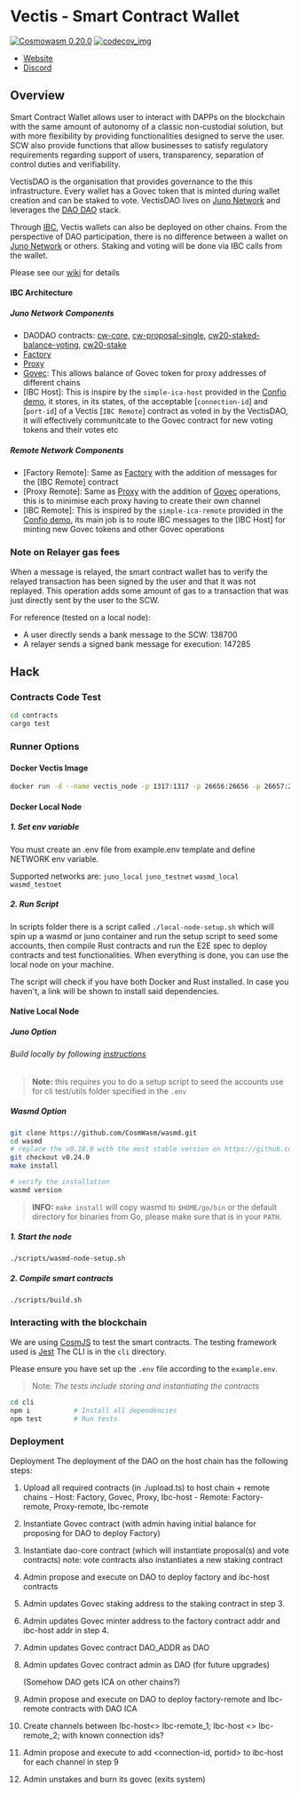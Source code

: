 # Vectis - Smart Contract Wallet

[![Cosmowasm 0.20.0](https://img.shields.io/badge/CosmWasm-0.20.0-green)](https://github.com/CosmWasm/wasmd/releases)
[![codecov_img](https://img.shields.io/codecov/c/github/nymlab/vectis)](https://img.shields.io/codecov/c/github/nymlab/vectis)

- [Website](https://vectis.nymlab.it/)
- [Discord](https://discord.gg/xp3vFSAMgS)

## Overview

Smart Contract Wallet allows user to interact with DAPPs on the blockchain with the same amount of autonomy of a classic non-custodial solution, but with more flexibility by providing functionalities designed to serve the user.
SCW also provide functions that allow businesses to satisfy regulatory requirements regarding support of users,
transparency,
separation of control duties and verifiability.

VectisDAO is the organisation that provides governance to the this infrastructure.
Every wallet has a Govec token that is minted during wallet creation and can be staked to vote.
VectisDAO lives on [Juno Network] and leverages the [DAO DAO] stack.

Through [IBC], Vectis wallets can also be deployed on other chains.
From the perspective of DAO participation,
there is no difference between a wallet on [Juno Network] or others.
Staking and voting will be done via IBC calls from the wallet.

[dao dao]: https://daodao.zone
[juno network]: https://www.junonetwork.io/
[ibc]: https://github.com/cosmos/ibc

Please see our [wiki] for details

[wiki]: https://github.com/nymlab/vectis/wiki

#### IBC Architecture

##### Juno Network Components

- DAODAO contracts: [cw-core], [cw-proposal-single], [cw20-staked-balance-voting], [cw20-stake]
- [Factory]
- [Proxy]
- [Govec]: This allows balance of Govec token for proxy addresses of different chains
- [IBC Host]: This is inspire by the `simple-ica-host` provided in the [Confio demo],
  it stores, in its states, of the acceptable [`connection-id`] and [`port-id`] of a Vectis [`IBC Remote`] contract as voted in by the VectisDAO,
  it will effectively communitcate to the Govec contract for new voting tokens and their votes etc

##### Remote Network Components

- [Factory Remote]: Same as [Factory] with the addition of messages for the [IBC Remote] contract
- [Proxy Remote]: Same as [Proxy] with the addition of [Govec] operations,
  this is to minimise each proxy having to create their own channel
- [IBC Remote]: This is inspired by the `simple-ica-remote` provided in the [Confio demo],
  its main job is to route IBC messages to the [IBC Host] for minting new Govec tokens and other Govec operations

[factory]: https://github.com/nymlab/vectis/tree/main/contracts/factory
[proxy]: https://github.com/nymlab/vectis/tree/main/contracts/proxy
[govec]: https://github.com/nymlab/vectis/tree/main/contracts/govec
[cw-core]: https://github.com/DA0-DA0/dao-contracts/tree/v1.0.0/contracts/cw-core
[cw-proposal-single]: https://github.com/DA0-DA0/dao-contracts/tree/v1.0.0/contracts/cw-proposal-single
[cw20-staked-balance-voting]: https://github.com/DA0-DA0/dao-contracts/tree/v1.0.0/contracts/cw-staked-balance-voting
[cw20-stake]: https://github.com/DA0-DA0/dao-contracts/tree/v1.0.0/contracts/cw20-stake
[confio demo]: https://github.com/confio/cw-ibc-demo

### Note on Relayer gas fees

When a message is relayed, the smart contract wallet has to verify the relayed transaction has been signed by the user and that it was not replayed.
This operation adds some amount of gas to a transaction that was just directly sent by the user to the SCW.

For reference (tested on a local node):

- A user directly sends a bank message to the SCW: 138700
- A relayer sends a signed bank message for execution: 147285

## Hack

### Contracts Code Test

```sh
cd contracts
cargo test
```

### Runner Options

#### Docker Vectis Image

```bash
docker run -d --name vectis_node -p 1317:1317 -p 26656:26656 -p 26657:26657 ghcr.io/nymlab/vectis:main
```

#### Docker Local Node

##### 1. Set env variable

You must create an .env file from example.env template and define NETWORK env variable.

Supported networks are: `juno_local` `juno_testnet` `wasmd_local` `wasmd_testnet`

##### 2. Run Script

In scripts folder there is a script called `./local-node-setup.sh` which will spin up a wasmd or juno container and run the setup script to seed some accounts, then compile Rust contracts and run the E2E spec to deploy contracts and test functionalities. When everything is done, you can use the local node on your machine.

The script will check if you have both Docker and Rust installed. In case you haven't, a link will be shown to install said dependencies.

#### Native Local Node

##### Juno Option

###### Build locally by following [instructions](https://docs.junonetwork.io/smart-contracts-and-junod-development/installation)

> **Note:** this requires you to do a setup script to seed the accounts use for cli test/utils folder specified in the `.env`

##### Wasmd Option

```sh
git clone https://github.com/CosmWasm/wasmd.git
cd wasmd
# replace the v0.18.0 with the most stable version on https://github.com/CosmWasm/wasmd/releases
git checkout v0.24.0
make install

# verify the installation
wasmd version
```

> **INFO:** `make install` will copy wasmd to `$HOME/go/bin` or the default directory for binaries from Go,
> please make sure that is in your `PATH`.

##### 1. Start the node

```sh
./scripts/wasmd-node-setup.sh
```

##### 2. Compile smart contracts

```sh
./scripts/build.sh
```

### Interacting with the blockchain

We are using [CosmJS](https://github.com/cosmos/cosmjs) to test the smart contracts.
The testing framework used is [Jest](https://jestjs.io/)
The CLI is in the `cli` directory.

Please ensure you have set up the `.env` file according to the `example.env`.

> Note: _The tests include storing and instantiating the contracts_

```sh
cd cli
npm i           # Install all dependencies
npm test        # Run tests
```

### Deployment

Deployment
The deployment of the DAO on the host chain has the following steps:

1. Upload all required contracts (in ./upload.ts) to host chain + remote chains - Host: Factory, Govec, Proxy, Ibc-host - Remote: Factory-remote, Proxy-remote, Ibc-remote
2. Instantiate Govec contract (with admin having initial balance for proposing for DAO to deploy Factory)
3. Instantiate dao-core contract (which will instantiate proposal(s) and vote contracts)
   note: vote contracts also instantiates a new staking contract
4. Admin propose and execute on DAO to deploy factory and ibc-host contracts
5. Admin updates Govec staking address to the staking contract in step 3.
6. Admin updates Govec minter address to the factory contract addr and ibc-host addr in step 4.
7. Admin updates Govec contract DAO_ADDR as DAO
8. Admin updates Govec contract admin as DAO (for future upgrades)

   (Somehow DAO gets ICA on other chains?)

9. Admin propose and execute on DAO to deploy factory-remote and Ibc-remote contracts with DAO ICA
10. Create channels between Ibc-host<> Ibc-remote_1; Ibc-host <> Ibc-remote_2; with known connection ids?
11. Admin propose and execute to add <connection-id, portid> to ibc-host for each channel in step 9
12. Admin unstakes and burn its govec (exits system)
